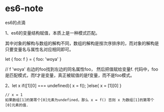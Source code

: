 # es6-note
es6的点滴


1、es6的变量结构赋值，本质上是一种模式匹配。

   其中对象的解构与数组的解构不同，数组的解构是按次序排序的，而对象的解构是只要变量名与属性名对应相同即可。
 
   let { foo: f } = { foo: 'woya' } 

   // f  'woya'  右边的foo找到左边的同名属性foo， 然后把值赋给变量f. 代码中，foo是匹配模式，而f才是变量，真正被赋值的是f变量，而不是foo模式。

2、let x
    if([1][0] === undefined){
      x = f();
    }else{
      x = [1][0]
    }
    
    // x = 1
    如果数组[1]的第零个[0]元素为undefined，那么 x = f() 否则 x 为数组[1]的第零个[0]元素的值.
